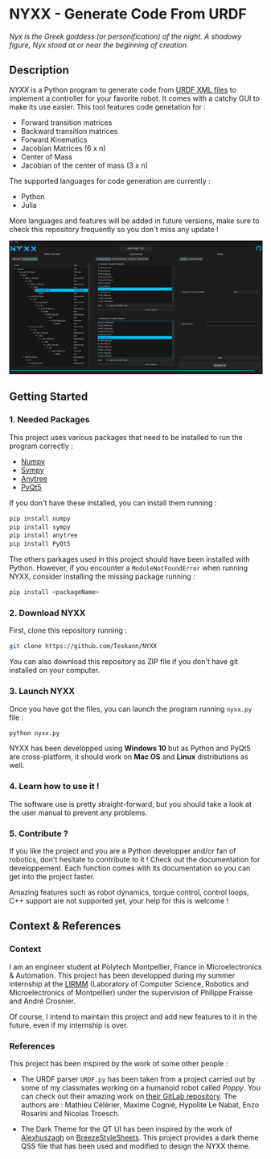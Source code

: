 # NYXX - Generate Code From URDF

*Nyx is the Greek goddess (or personification) of the night. A shadowy figure, Nyx stood at or near the beginning of creation.*

## Description
*NYXX* is a Python program to generate code from [URDF XML files](http://wiki.ros.org/urdf/XML) to implement a controller for your favorite robot. It comes with a catchy GUI to make its use easier.
This tool features code genetation for :

* Forward transition matrices
* Backward transition matrices
* Forward Kinematics
* Jacobian Matrices (6 x n)
* Center of Mass
* Jacobian of the center of mass (3 x n)

The supported languages for code generation are currently :

* Python
* Julia

More languages and features will be added in future versions, make sure to check this repository frequently so you don't miss any update !

![alt text](./documentation/Images/nyxx_main_window.png "The main window of NYXX")

## Getting Started
### 1. Needed Packages
This project uses various packages that need to be installed to run the program correctly :

* [Numpy](https://numpy.org/)
* [Sympy](https://www.sympy.org)
* [Anytree](https://anytree.readthedocs.io)
* [PyQt5](https://pypi.org/project/PyQt5/)

If you don't have these installed, you can install them running :

```bash
pip install numpy
pip install sympy
pip install anytree
pip install PyQt5
```

The others parkages used in this project should have been installed with Python. However, if you encounter a `ModuleNotFoundError` when running NYXX, consider installing the missing package running :

```bash
pip install <packageName>
```

### 2. Download NYXX

First, clone this repository running :
```bash
git clone https://github.com/Teskann/NYXX
```
You can also download this repository as ZIP file if you don't have git installed on your computer.

### 3. Launch NYXX

Once you have got the files, you can launch the program running `nyxx.py` file :
```bash
python nyxx.py
```

NYXX has been developped using **Windows 10** but as Python and PyQt5 are cross-platform, it should work on **Mac OS** and **Linux** distributions as well.

### 4. Learn how to use it !

The software use is pretty straight-forward, but you should take a look at the user manual to prevent any problems.

### 5. Contribute ?

If you like the project and you are a Python developper and/or fan of robotics, don't hesitate to contribute to it ! Check out the documentation for developpement. Each function comes with its documentation so you can get into the project faster.

Amazing features such as robot dynamics, torque control, control loops, C++ support are not supported yet, your help for this is welcome !

## Context & References

### Context

I am an engineer student at Polytech Montpellier, France in Microelectronics & Automation.
This project has been developped during my summer internship at the [LIRMM](http://www.lirmm.fr/lirmm_eng) (Laboratory of Computer Science, Robotics and Microelectronics of Montpellier) under the supervision of Philippe Fraisse and André Crosnier.

Of course, I intend to maintain this project and add new features to it in the future, even if my internship is over.

### References

This project has been inspired by the work of some other people :

* The URDF parser `URDF.py` has been taken from a project carried out by some of my classmates working on a humanoid robot called *Poppy*. You can check out their amazing work on [their GitLab repository](https://gitlab.polytech.umontpellier.fr/docs/poppy).
The authors are : Mathieu Célérier, Maxime Cognié, Hypolite Le Nabat, Enzo Rosarini and Nicolas Troesch.

* The Dark Theme for the QT UI has been inspired by the work of [Alexhuszagh](https://github.com/Alexhuszagh) on [BreezeStyleSheets](https://github.com/Alexhuszagh/BreezeStyleSheets). This project provides a dark theme QSS file that has been used and modified to design the NYXX theme.